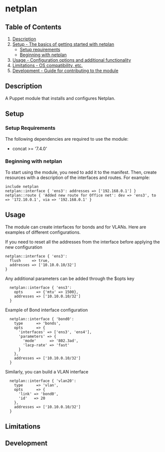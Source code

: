 # netplan

## Table of Contents

1. [Description](#description)
1. [Setup - The basics of getting started with netplan](#setup)
    * [Setup requirements](#setup-requirements)
    * [Beginning with netplan](#beginning-with-netplan)
1. [Usage - Configuration options and additional functionality](#usage)
1. [Limitations - OS compatibility, etc.](#limitations)
1. [Development - Guide for contributing to the module](#development)

## Description

A Puppet module that installs and configures Netplan.

## Setup

### Setup Requirements

The following dependencies are required to use the module:

- concat >= '7.4.0'

### Beginning with netplan

To start using the module, you need to add it to the manifest.
Then, create resources with a description of the interfaces and routes. For example:

```puppet
include netplan
netplan::interface { 'ens3': addresses => ['192.168.0.1'] }
netplan::route { 'Added new route for Office net': dev => 'ens3', to => '172.10.0.1', via => '192.168.0.1' }
```

## Usage

The module can create interfaces for bonds and for VLANs. Here are examples of different configurations.

If you need to reset all the addresses from the interface before applying the new configuration

```puppet
netplan::interface { 'ens3':
  flush     => true,
  addresses => ['10.10.0.10/32']
}
```

Any additional parameters can be added through the $opts key

```puppet
  netplan::interface { 'ens3':
    opts      => {'mtu' => 1500},
    addresses => ['10.10.0.10/32']
  }
```

Example of Bond interface configuration

```puppet
  netplan::interface { 'bond0':
    type      => 'bonds',
    opts      => {
      'interfaces' => ['ens3', 'ens4'],
      'parameters' => {
        'mode'      => '802.3ad',
        'lacp-rate' => 'fast'
      }
    },
    addresses => ['10.10.0.10/32']
  }
```

Similarly, you can build a VLAN interface

```puppet
  netplan::interface { 'vlan20':
    type      => 'vlan',
    opts      => {
      'link' => 'bond0',
      'id'   => 20
    },
    addresses => ['10.10.0.10/32']
  }
```

## Limitations

## Development
